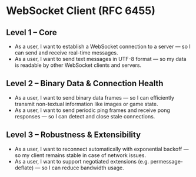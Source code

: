 # WebSocket Client (RFC 6455)

## Level 1 – Core
- As a user, I want to establish a WebSocket connection to a server — so I can send and receive real-time messages.  
- As a user, I want to send text messages in UTF-8 format — so my data is readable by other WebSocket clients and servers.  

## Level 2 – Binary Data & Connection Health
- As a user, I want to send binary data frames — so I can efficiently transmit non-textual information like images or game state.  
- As a user, I want to send periodic ping frames and receive pong responses — so I can detect and close stale connections.  

## Level 3 – Robustness & Extensibility
- As a user, I want to reconnect automatically with exponential backoff — so my client remains stable in case of network issues.  
- As a user, I want to support negotiated extensions (e.g. permessage-deflate) — so I can reduce bandwidth usage.  
